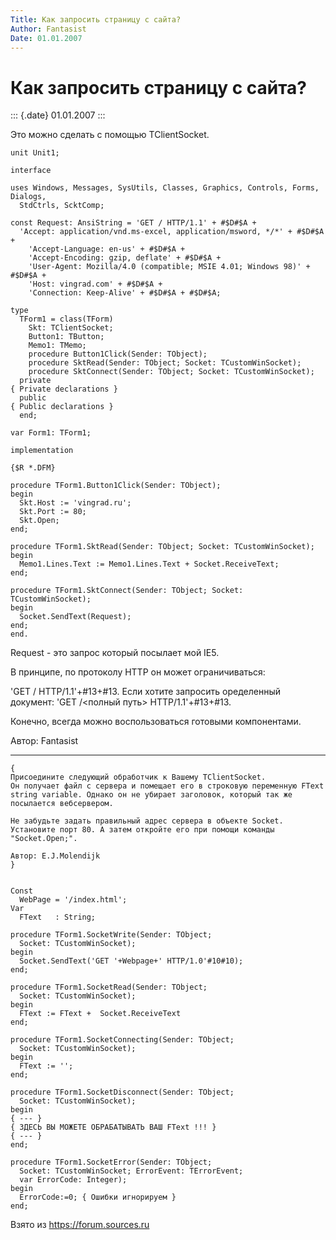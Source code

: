```yaml
---
Title: Как запросить страницу с сайта?
Author: Fantasist
Date: 01.01.2007
---
```



Как запросить страницу с сайта?
===============================

::: {.date}
01.01.2007
:::

Это можно сделать с помощью TClientSocket.

    unit Unit1;
     
    interface
     
    uses Windows, Messages, SysUtils, Classes, Graphics, Controls, Forms, Dialogs,
      StdCtrls, ScktComp;
     
    const Request: AnsiString = 'GET / HTTP/1.1' + #$D#$A +
      'Accept: application/vnd.ms-excel, application/msword, */*' + #$D#$A +
        'Accept-Language: en-us' + #$D#$A +
        'Accept-Encoding: gzip, deflate' + #$D#$A +
        'User-Agent: Mozilla/4.0 (compatible; MSIE 4.01; Windows 98)' + #$D#$A +
        'Host: vingrad.com' + #$D#$A +
        'Connection: Keep-Alive' + #$D#$A + #$D#$A;
     
    type
      TForm1 = class(TForm)
        Skt: TClientSocket;
        Button1: TButton;
        Memo1: TMemo;
        procedure Button1Click(Sender: TObject);
        procedure SktRead(Sender: TObject; Socket: TCustomWinSocket);
        procedure SktConnect(Sender: TObject; Socket: TCustomWinSocket);
      private
    { Private declarations }
      public
    { Public declarations }
      end;
     
    var Form1: TForm1;
     
    implementation
     
    {$R *.DFM}
     
    procedure TForm1.Button1Click(Sender: TObject);
    begin
      Skt.Host := 'vingrad.ru';
      Skt.Port := 80;
      Skt.Open;
    end;
     
    procedure TForm1.SktRead(Sender: TObject; Socket: TCustomWinSocket);
    begin
      Memo1.Lines.Text := Memo1.Lines.Text + Socket.ReceiveText;
    end;
     
    procedure TForm1.SktConnect(Sender: TObject; Socket: TCustomWinSocket);
    begin
      Socket.SendText(Request);
    end;
    end.

Request - это запрос который посылает мой IE5.

В принципе, по протоколу HTTP он может ограничиваться:

\'GET / HTTP/1.1\'+\#13+\#13. Если хотите запросить оределенный
документ: \'GET /\<полный путь\> HTTP/1.1\'+\#13+\#13.

Конечно, всегда можно воспользоваться готовыми компонентами.

Автор: Fantasist

------------------------------------------------------------------------

    {
    Присоедините следующий обработчик к Вашему TClientSocket. 
    Он получает файл с сервера и помещает его в строковую переменную FText string variable. Однако он не убирает заголовок, который так же посылается вебсервером.
     
    Не забудьте задать правильный адрес сервера в объекте Socket. Установите порт 80. А затем откройте его при помощи команды "Socket.Open;".
     
    Автор: E.J.Molendijk
    } 
     
     
    Const 
      WebPage = '/index.html'; 
    Var 
      FText   : String; 
     
    procedure TForm1.SocketWrite(Sender: TObject; 
      Socket: TCustomWinSocket); 
    begin 
      Socket.SendText('GET '+Webpage+' HTTP/1.0'#10#10); 
    end; 
     
    procedure TForm1.SocketRead(Sender: TObject; 
      Socket: TCustomWinSocket); 
    begin 
      FText := FText +  Socket.ReceiveText 
    end; 
     
    procedure TForm1.SocketConnecting(Sender: TObject; 
      Socket: TCustomWinSocket); 
    begin 
      FText := ''; 
    end; 
     
    procedure TForm1.SocketDisconnect(Sender: TObject; 
      Socket: TCustomWinSocket); 
    begin 
    { --- } 
    { ЗДЕСЬ ВЫ МОЖЕТЕ ОБРАБАТЫВАТЬ ВАШ FText !!! } 
    { --- } 
    end; 
     
    procedure TForm1.SocketError(Sender: TObject; 
      Socket: TCustomWinSocket; ErrorEvent: TErrorEvent; 
      var ErrorCode: Integer); 
    begin 
      ErrorCode:=0; { Ошибки игнорируем }
    end;

Взято из <https://forum.sources.ru>
